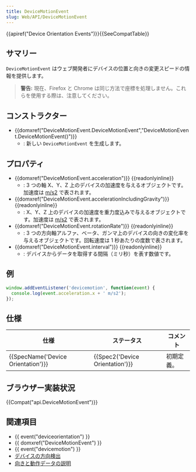 ```yaml
---
title: DeviceMotionEvent
slug: Web/API/DeviceMotionEvent
---
```

{{apiref("Device Orientation Events")}}{{SeeCompatTable}}

## サマリー

`DeviceMotionEvent` はウェブ開発者にデバイスの位置と向きの変更スピードの情報を提供します。

> **警告:** 現在、Firefox と Chrome は同じ方法で座標を処理しません。これらを使用する際は、注意してください。

## コンストラクター

- {{domxref("DeviceMotionEvent.DeviceMotionEvent","DeviceMotionEvent.DeviceMotionEvent()")}}
  - : 新しい `DeviceMotionEvent` を生成します。

## プロパティ

- {{domxref("DeviceMotionEvent.acceleration")}} {{readonlyinline}}
  - : 3 つの軸 X、Y、Z 上のデバイスの加速度を与えるオブジェクトです。加速度は [m/s2](https://en.wikipedia.org/wiki/Meter_per_second_squared) で表されます。
- {{domxref("DeviceMotionEvent.accelerationIncludingGravity")}} {{readonlyinline}}
  - : X、Y、Z 上のデバイスの加速度を重力度込みで与えるオブジェクトです。加速度は [m/s2](https://en.wikipedia.org/wiki/Meter_per_second_squared) で表されます。
- {{domxref("DeviceMotionEvent.rotationRate")}} {{readonlyinline}}
  - : 3 つの方向軸アルファ、ベータ、ガンマ上のデバイスの向きの変化率を与えるオブジェクトです。回転速度は 1 秒あたりの度数で表されます。
- {{domxref("DeviceMotionEvent.interval")}} {{readonlyinline}}
  - : デバイスからデータを取得する間隔（ミリ秒）を表す数値です。

## 例

```js
window.addEventListener('devicemotion', function(event) {
  console.log(event.acceleration.x + ' m/s2');
});
```

## 仕様

| 仕様                                         | ステータス                               | コメント   |
| -------------------------------------------- | ---------------------------------------- | ---------- |
| {{SpecName('Device Orientation')}} | {{Spec2('Device Orientation')}} | 初期定義。 |

## ブラウザー実装状況

{{Compat("api.DeviceMotionEvent")}}

## 関連項目

- {{ event("deviceorientation") }}
- {{ domxref("DeviceMotionEvent") }}
- {{ event("devicemotion") }}
- [デバイスの方向検出](/ja/docs/WebAPI/Detecting_device_orientation)
- [向きと動作データの説明](/ja/DOM/Orientation_and_motion_data_explained)
